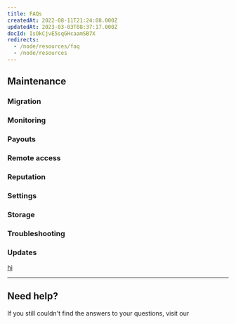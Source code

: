 ```yaml
---
title: FAQs
createdAt: 2022-08-11T21:24:08.000Z
updatedAt: 2023-03-03T08:37:17.000Z
docId: IsOkCjvE5sqGHcaamSB7X
redirects:
  - /node/resources/faq
  - /node/resources
---
```


## Maintenance

[](docId:Zh_lD6UPciHT53wOWuAoD)&#x20;

### Migration

[](docId:jEntWNvi2M6Eo74NICIJg)&#x20;

[](docId:0hRbBFe-ESCkfSeIEQwCW)&#x20;

[](docId:PsB_5Yp43KeN0DszuE2DN)&#x20;

[](docId:NGHe10jmn-kdgzTf3FUz0)&#x20;

### Monitoring

[](docId:O68S24Iww4ZEnVk8yO7Mv)&#x20;

[](docId:EeyBBKEeuNK5oqkB4EyU0)&#x20;

### Payouts

[](docId:bG8Q88XbTvEPkzsuc02T8)&#x20;

[](docId:2tLLmAjix5YnHHa1oflQp)&#x20;

[](docId:TPy59W2Kvxsj50ERIZ1hU)&#x20;

[](docId:3bVxz-N4BRC_YuNBRCUJK)&#x20;

[](docId:ADB7HqQRe45givmFK7bfI)&#x20;

### Remote access

[](docId:pueo_P_wgMERT0DdEn2pr)&#x20;

[](docId:PPSiUfbbgY0-Y6zvw9I_y)&#x20;

[](docId:mZulkrp1H1Igv1BBTPsTC)&#x20;

### Reputation&#x20;

[](docId:p7qPegEKWZtjlC0fKCRB7)&#x20;

### Settings

[](docId:NX30Zzpr870-px_UDpHvu)&#x20;

[](docId:F2toWlqC-Xf3tEtzt29B6)&#x20;

[](docId:nZeFxmawYPdgkwUPy6f9s)&#x20;

[](docId:bMlttgapdFJxCNAULJDIv)&#x20;

[](docId:jA6Jl8XzCR1nc4_WyJj1a)&#x20;

[](docId:gDXZgLlP_rcSW8SuflgqS)&#x20;

### Storage

[](docId:nANEIimWey3FXPFuGrJdN)&#x20;

[](docId:nIbn-DMd7221Ozj7MJhV-)&#x20;

### Troubleshooting

[](docId:M-Yv2DFc-OFZ4r9Q8b8HY)&#x20;

### Updates

[hi](docId:CfmXIRjM5X5Sh8KDGC1qF)&#x20;

---

## Need help?

If you still couldn't find the answers to your questions, visit our [](docId:h0GeE0-z8ta1rOlKLL7lL)&#x20;
